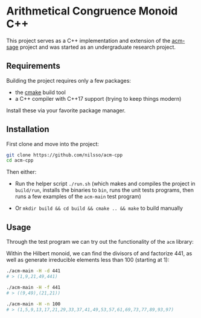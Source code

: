 # Arithmetical Congruence Monoid C++

This project serves as a C++ implementation and extension of the
[acm-sage][acm-sage] project and was started as an undergraduate research
project.

<!--
   -## License
   -
   -This project was organized using [cmake-project-template][cpt] as a scaffold.
   -->

## Requirements

Building the project requires only a few packages:
- the [cmake](https://cmake.org/) build tool
- a C++ compiler with C++17 support (trying to keep things modern)

Install these via your favorite package manager.

## Installation

First clone and move into the project:

```bash
git clone https://github.com/nilsso/acm-cpp
cd acm-cpp
```

Then either:

- Run the helper script `./run.sh` (which makes and compiles the project in
`build/run`, installs the binaries to `bin`, runs the unit tests programs,
then runs a few examples of the `acm-main` test program)

- Or `mkdir build && cd build && cmake .. && make` to build manually

## Usage

Through the test program we can try out the functionality of the `acm` library:

Within the Hilbert monoid, we can find the divisors of and factorize 441, as
well as generate irreducible elements less than 100 (starting at 1):

```bash
./acm-main -H -d 441
# > (1,9,21,49,441)

./acm-main -H -f 441
# > ((9,49),(21,21))

./acm-main -H -n 100
# > (1,5,9,13,17,21,29,33,37,41,49,53,57,61,69,73,77,89,93,97)
```

<!--
   -## Miscellaneous other usages
   -
   -- building:
   -`mkdir -p build/manual && (cd build/manual && cmake ../.. && make && make install)`
   -
   -- (re)building:
   -`(cd build/manual && make && make install)`
   -
   -- cleaning:
   -`rm -rf ./{bin,lib,include,build}`
   -
   -- serve README.md (requiring [grip][grip]):
   -`nohup grip README >/dev/null 2>&1 &`
   -->

[acm-sage]:https://github.com/coneill-math/acm-sage
[cpt]:https://github.com/kigster/cmake-project-template
[grip]:https://github.com/joeyespo/grip
